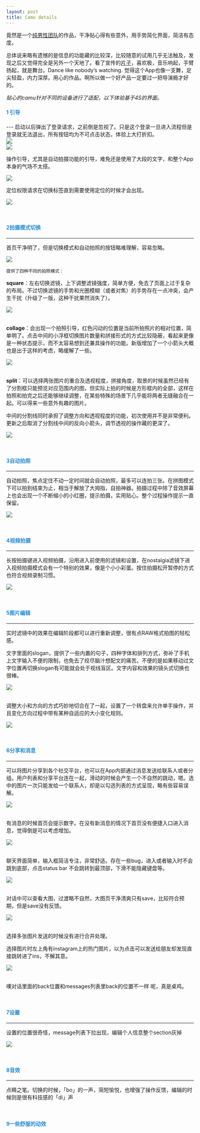 ```yaml
---
layout: post
title: Camu details
---
```

竟然是一个[纯男性团队](http://sumoing.com/)的作品，干净贴心得有些意外，用手势简化界面，简洁有态度。

总体说来略有遗憾的是信息的功能藏的比较深，比较随意的试用几乎无法触及，发现之后又觉得完全是另外一个天地了。看了宣传的[片子](https://vimeo.com/98201619)，喜欢极，音乐响起，手臂扬起，就是舞台。Dance like nobody’s watching. 觉得这个App也像一支舞，足尖轻盈，内力深厚。用心的作品。啊所以做一个好产品一定要过一把导演瘾才好的。


_贴心的camu针对不同的设备进行了适配，以下体验基于4S的界面。_


<h4 style="color:#268bd2;">1 引导</h4>
---
启动以后弹出了登录请求，之前倒是忽视了。只是这个登录一旦进入流程但是登录就无法退出，所有按钮均为不可点击状态，体验上大打折扣。
<div style="width:400px;">
    <img src="/assets/2014_09_21_camu_details_1.png"></div>
<div style="width:400px;">
    <img src="/assets/2014_09_21_camu_details_2.png"></div>
    
操作引导，尤其是自动拍摄功能的引导，难免还是使用了大段的文字，和整个App本身的气场不太搭。

<div style="width:400px;">
    <img src="/assets/2014_09_21_camu_details_3.png"></div>

定位权限请求在切换标签直到需要使用定位的时候才会出现。

<div style="width:400px;">
    <img src="/assets/2014_09_21_camu_details_4.png"></div>
    

<br><h4 style="color:#268bd2;">2拍摄模式切换</h4>

---
首页干净明了，但是切换模式和自动拍照的按钮略难理解，容易忽略。

<div style="width:400px;">
    <img src="/assets/2014_09_21_camu_details_5.png"></div>
    

    提供了四种不同的拍照模式：
    

**square**：左右切换滤镜，上下调整滤镜强度，简单方便，免去了页面上过于复杂的布局。不过切换滤镜的手势和光圈模糊（或者对焦）的手势存在一点冲突，会产生干扰（升级了一版，这种干扰果然消失了）。

<div style="width:400px;">
    <img src="/assets/2014_09_21_camu_details_6.png"></div>

<br>**collage**：会出现一个拍照引导，红色闪动的位置是当前所拍照片的相对位置，简单明了。点击中间的小浮框切换图片数量和拼接形式的方式比较隐蔽，看起来更像是一种状态提示，而不太容易想到还兼具操作的功能。新版增加了一个小箭头大概也是出于这样的考虑，略缓解了一些。

<div style="width:400px;">
    <img src="/assets/2014_09_21_camu_details_7.png"></div>

<br>**split**：可以选择两张图片的重合及透视程度，拼接角度，取景的时候虽然已经有了分割框只能预览对应范围内的图，但实际上拍的时候是方形框内的全部，这样在拍照和拍完之后还能够继续调整，在某些特殊的场景下几乎能将两者无缝融合在一起。可以得来一些意外有趣的图片。

中间的分割线同时承担了调整方向和透视程度的功能，初次使用并不是非常便利。更新之后取消了分割线中间的反向小箭头，调节透视的操作藏的更深了。
    
<div style="width:400px;">
    <img src="/assets/2014_09_21_camu_details_8.png"></div>    
    
    
<br><h4 style="color:#268bd2;">3自动拍照</h4>

---
自动拍照，焦点定住不动一定时间就会自动拍照，最多可以连拍三张。在拼图模式下可以拍到结束为止，相当于解放了大拇指，自拍神器。拍摄过程中除了音效屏幕上也会出现一个不断缩小的小红圈，提示拍摄，实用贴心。整个过程操作提示一直保留。

<div style="width:400px;">
    <img src="/assets/2014_09_21_camu_details_9.png"></div> 


<br><h4 style="color:#268bd2;">4视频拍摄</h4>

---    
长按拍摄键进入视频拍摄，沿用进入前使用的滤镜和设置，在nostalgia滤镜下进入视频拍摄模式会有一个特别的效果，像是个小小彩蛋。按住拍摄松开暂停的方式也符合视频录制习惯。

<div style="width:400px;">
    <img src="/assets/2014_09_21_camu_details_10.png"></div> 
    
<br><h4 style="color:#268bd2;">5图片编辑</h4>

---
实时滤镜中的效果在编辑阶段都可以进行重新调整，很有点RAW格式拍图的轻松感。

文字里面的slogan，提供了一些内置的句子，四种字体和排列方式，弥补了手机上文字输入不便的限制，也免去了绞尽脑汁想配文的痛苦。不便的是如果移动过文字位置再切换slogan有可能就会处于视线盲区。文字内容和效果的镜头式切换也很棒。

<div style="width:400px;">
    <img src="/assets/2014_09_21_camu_details_11.png"></div> 

<br>调整大小和方向的方式巧妙地切合在了一起，设置了一个转盘来允许单手操作，并且变化方向过程中带有某种自适应的大小变化规则。

<div style="width:400px;">
    <img src="/assets/2014_09_21_camu_details_12.png"></div> 
      
    

<br><h4 style="color:#268bd2;">6分享和消息</h4>

---
可以将图片分享到各个社交平台，也可以在App内部通过消息发送给联系人或者分组。用户列表和分享平台连在一起，滑动的时候会产生一个不自然的跳动，嗯。选中的图片一次只能发给一个联系人，却是以勾选列表的方式呈现，略有些容易误解。

<div style="width:400px;">
    <img src="/assets/2014_09_21_camu_details_13.png"></div> 
    
<br>有消息的时候首页会提示数字。在没有新消息的情况下首页没有便捷入口进入消息，觉得倒是可以考虑增加。

<div style="width:400px;">
    <img src="/assets/2014_09_21_camu_details_14.png"></div> 
    
<br>聊天界面简单，输入框简洁专注，非常舒适。存在一些bug，进入或者输入时不会跳到底部，点击status bar 不会跳转到最顶部，下滑不能隐藏键盘等。

<div style="width:400px;">
    <img src="/assets/2014_09_21_camu_details_15.png"></div> 
    
<br>对话中可以查看大图，过渡略不自然，大图页干净清爽只有save，比较符合预期，但是save没有反馈。

<div style="width:400px;">
    <img src="/assets/2014_09_21_camu_details_16.png"></div>
    
<br>选择多张图片发送的时候没有进行合并处理。

选择图片时左上角有instagram上的热门图片，以为点击可以发送给朋友却发现直接跳转进了ins，不解其意。

<div style="width:400px;">
    <img src="/assets/2014_09_21_camu_details_17.png"></div>
    
<br>噢对话里面的back位置和messages列表里back的位置不一样 呢，真是桌鸡。

<br><h4 style="color:#268bd2;">7设置</h4>

---
设置的位置很奇怪，message列表下拉出现，编辑个人信息整个section灰掉
    
<div style="width:400px;">
    <img src="/assets/2014_09_21_camu_details_18.png"></div>
    
    
<br><h4 style="color:#268bd2;">8音效</h4>

---
点睛之笔。切换的时候，「bo」的一声，简短愉悦，也增强了操作反馈，编辑的时候则是很有科技感的「di」声

<br><h4 style="color:#268bd2;">9一些舒服的动效</h4>
    
    
